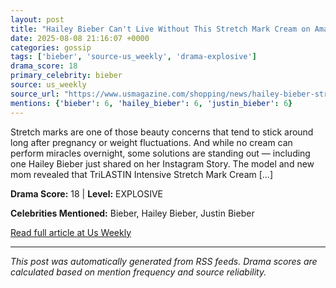 ```yaml
---
layout: post
title: "Hailey Bieber Can't Live Without This Stretch Mark Cream on Amazon""
date: 2025-08-08 21:16:07 +0000
categories: gossip
tags: ['bieber', 'source-us_weekly', 'drama-explosive']
drama_score: 18
primary_celebrity: bieber
source: us_weekly
source_url: "https://www.usmagazine.com/shopping/news/hailey-bieber-stretch-mark-cream/""
mentions: {'bieber': 6, 'hailey_bieber': 6, 'justin_bieber': 6}
---
```


Stretch marks are one of those beauty concerns that tend to stick around long after pregnancy or weight fluctuations. And while no cream can perform miracles overnight, some solutions are standing out — including one Hailey Bieber just shared on her Instagram Story. The model and new mom revealed that TriLASTIN Intensive Stretch Mark Cream […]

**Drama Score:** 18 | **Level:** EXPLOSIVE

**Celebrities Mentioned:** Bieber, Hailey Bieber, Justin Bieber

[Read full article at Us Weekly](https://www.usmagazine.com/shopping/news/hailey-bieber-stretch-mark-cream/)

---
*This post was automatically generated from RSS feeds. Drama scores are calculated based on mention frequency and source reliability.*
